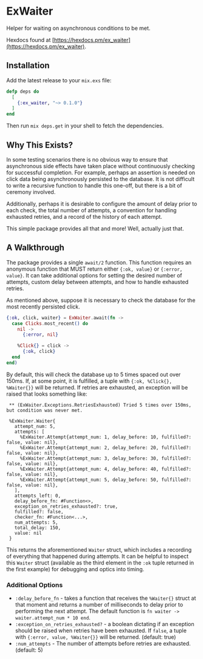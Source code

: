 # ExWaiter

Helper for waiting on asynchronous conditions to be met.

Hexdocs found at [https://hexdocs.pm/ex_waiter](https://hexdocs.pm/ex_waiter).

## Installation

Add the latest release to your `mix.exs` file:

```elixir
defp deps do
  [
    {:ex_waiter, "~> 0.1.0"}
  ]
end
```

Then run `mix deps.get` in your shell to fetch the dependencies.

## Why This Exists?

In some testing scenarios there is no obvious way to ensure that asynchronous side effects have taken place without continuously checking for successful completion. For example, perhaps an assertion is needed on click data being asynchronously persisted to the database. It is not difficult to write a recursive function to handle this one-off, but there is a bit of ceremony involved.

Additionally, perhaps it is desirable to configure the amount of delay prior to each check, the total number of attempts, a convention for handling exhausted retries, and a record of the history of each attempt.

This simple package provides all that and more! Well, actually just that.

## A Walkthrough

The package provides a single `await/2` function. This function requires an anonymous function that MUST return either `{:ok, value}` or `{:error, value}`. It can take additional options for setting the desired number of attempts, custom delay between attempts, and how to handle exhausted retries.

As mentioned above, suppose it is necessary to check the database for the most recently persisted click.

```elixir
{:ok, click, waiter} = ExWaiter.await(fn ->
  case Clicks.most_recent() do
    nil ->
      {:error, nil}

    %Click{} = click ->
      {:ok, click}
  end
end)
```

By default, this will check the database up to 5 times spaced out over 150ms. If, at some point, it is fulfilled, a tuple with `{:ok, %Click{}, %Waiter{}}` will be returned. If retries are exhausted, an exception will be raised that looks something like:

```
 ** (ExWaiter.Exceptions.RetriesExhausted) Tried 5 times over 150ms, but condition was never met.

 %ExWaiter.Waiter{
   attempt_num: 5,
   attempts: [
     %ExWaiter.Attempt{attempt_num: 1, delay_before: 10, fulfilled?: false, value: nil},
     %ExWaiter.Attempt{attempt_num: 2, delay_before: 20, fulfilled?: false, value: nil},
     %ExWaiter.Attempt{attempt_num: 3, delay_before: 30, fulfilled?: false, value: nil},
     %ExWaiter.Attempt{attempt_num: 4, delay_before: 40, fulfilled?: false, value: nil},
     %ExWaiter.Attempt{attempt_num: 5, delay_before: 50, fulfilled?: false, value: nil},
   ],
   attempts_left: 0,
   delay_before_fn: #Function<>,
   exception_on_retries_exhausted?: true,
   fulfilled?: false,
   checker_fn: #Function<...>,
   num_attempts: 5,
   total_delay: 150,
   value: nil
 }
```

This returns the aforementioned `Waiter` struct, which includes a recording of everything that happened during attempts. It can be helpful to inspect this `Waiter` struct (available as the third element in the `:ok` tuple returned in the first example) for debugging and optics into timing.

### Additional Options

* `:delay_before_fn` - takes a function that receives the `%Waiter{}` struct at that moment and returns a number of milliseconds to delay prior to performing the next attempt. The default function is `fn waiter -> waiter.attempt_num * 10 end`.
* `:exception_on_retries_exhausted?` - a boolean dictating if an exception should be raised when retries have been exhausted. If `false`, a tuple with `{:error, value, %Waiter{}}` will be returned. (default: true)
* `:num_attempts` - The number of attempts before retries are exhausted. (default: 5)
